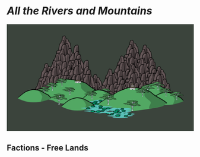 # _All the Rivers and Mountains_

![Header|40](/content/media/rpg/header.png)

## Factions - Free Lands